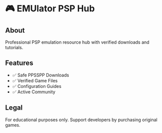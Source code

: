 # 🎮 EMUlator PSP Hub

## About
Professional PSP emulation resource hub with verified downloads and tutorials.

## Features
- ✅ Safe PPSSPP Downloads
- ✅ Verified Game Files  
- ✅ Configuration Guides
- ✅ Active Community

## Legal
For educational purposes only. Support developers by purchasing original games.
